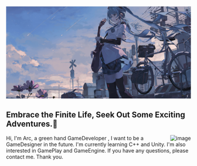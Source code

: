 ![HeadImage](Image/miku.png)

## Embrace the Finite Life, Seek Out Some Exciting Adventures.🥌


<img src="https://github-readme-stats.vercel.app/api?username=Arc-huangjingtong&show_icons=true&theme=radical" align="right" alt="image">

Hi, I'm Arc, a green hand GameDeveloper , I want to be a GameDesigner in the future. I'm currently learning C++ and
Unity. I'm also interested in GamePlay and GameEngine. If you have any questions, please
contact me. Thank you.
